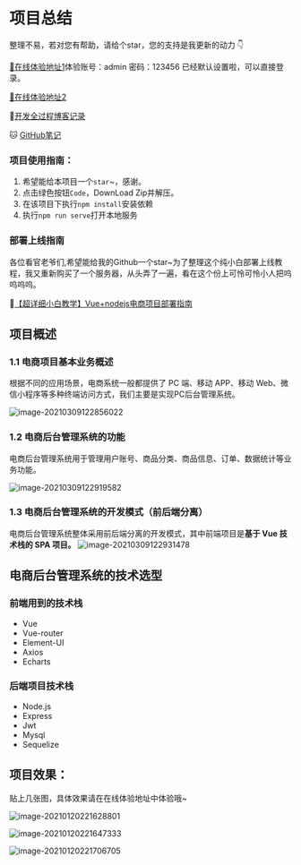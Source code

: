 # 项目总结

整理不易，若对您有帮助，请给个star，您的支持是我更新的动力 👇

[🚩在线体验地址1](http://118.31.171.210/#/welcome)体验账号：admin 密码：123456 已经默认设置啦，可以直接登录。

[🚩在线体验地址2](http://8.136.180.108/#/login) 

📖[开发全过程博客记录](https://blog.csdn.net/weixin_43786756/category_10716603.html)

🐱 [GitHub笔记](https://github.com/ruoruochen/front-end-note/tree/master/Vue%E7%94%B5%E5%95%86%E7%AE%A1%E7%90%86%E7%B3%BB%E7%BB%9F%E9%A1%B9%E7%9B%AE)


### 项目使用指南：

1. 希望能给本项目一个`star`~，感谢。
2. 点击绿色按钮`Code`，DownLoad Zip并解压。
3. 在该项目下执行`npm install`安装依赖
4. 执行`npm run serve`打开本地服务

### 部署上线指南
各位看官老爷们,希望能给我的Github一个star~为了整理这个纯小白部署上线教程，我又重新购买了一个服务器，从头弄了一遍，看在这个份上可怜可怜小人把呜呜呜呜。

📖[【超详细小白教学】Vue+nodejs电商项目部署指南](https://blog.csdn.net/weixin_43786756/article/details/112982951)

## 项目概述

### 1.1 电商项目基本业务概述

根据不同的应用场景，电商系统一般都提供了 PC 端、移动 APP、移动 Web、微信小程序等多种终端访问方式，我们主要是实现PC后台管理系统。 

![image-20210309122856022](http://ruoruochen-img-bed.oss-cn-beijing.aliyuncs.com/img/image-20210309122856022.png)

### 1.2 电商后台管理系统的功能

电商后台管理系统用于管理用户账号、商品分类、商品信息、订单、数据统计等业务功能。

![image-20210309122919582](http://ruoruochen-img-bed.oss-cn-beijing.aliyuncs.com/img/image-20210309122919582.png)

### 1.3 电商后台管理系统的开发模式（前后端分离）

电商后台管理系统整体采用前后端分离的开发模式，其中前端项目是**基于 Vue 技术栈的 SPA 项目。**
![image-20210309122931478](http://ruoruochen-img-bed.oss-cn-beijing.aliyuncs.com/img/image-20210309122931478.png)

## 电商后台管理系统的技术选型

### 前端用到的技术栈

- Vue
- Vue-router
- Element-UI
- Axios
- Echarts

###  后端项目技术栈 

- Node.js
- Express
- Jwt
- Mysql
- Sequelize

## 项目效果：

贴上几张图，具体效果请在在线体验地址中体验哦~

![image-20210120221628801](http://ruoruochen-img-bed.oss-cn-beijing.aliyuncs.com/img/image-20210120221628801.png)

![image-20210120221647333](http://ruoruochen-img-bed.oss-cn-beijing.aliyuncs.com/img/image-20210120221647333.png)

![image-20210120221706705](http://ruoruochen-img-bed.oss-cn-beijing.aliyuncs.com/img/image-20210120221706705.png)
